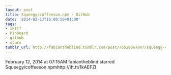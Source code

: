 ```yaml
---
layout: post
title: Squeegy/coffeeson.npm · GitHub
date: '2014-02-13T16:00:50+01:00'
tags:
- IFTTT
- Pinboard
- github
- stars
tumblr_url: http://fabiantheblind.tumblr.com/post/76528667847/squeegy-coffeeson-npm-github
---
```

February 12, 2014 at 07:15AM
fabiantheblind starred Squeegy/coffeeson.npmhttp://ift.tt/1kAEFZI
